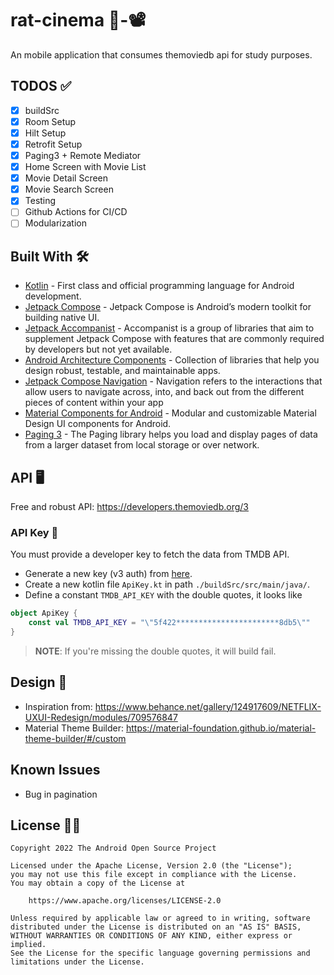 # rat-cinema 🐀-📽️
An mobile application that consumes themoviedb api for study purposes.

## TODOS ✅
- [x] buildSrc
- [x] Room Setup
- [x] Hilt Setup
- [x] Retrofit Setup  
- [x] Paging3 + Remote Mediator
- [x] Home Screen with Movie List
- [x] Movie Detail Screen
- [x] Movie Search Screen
- [x] Testing
- [ ] Github Actions for CI/CD
- [ ] Modularization

## Built With 🛠
- [Kotlin](https://kotlinlang.org/) - First class and official programming language for Android development.
- [Jetpack Compose](https://developer.android.com/jetpack/compose) - Jetpack Compose is Android’s modern toolkit for building native UI.
- [Jetpack Accompanist](https://google.github.io/accompanist/) - Accompanist is a group of libraries that aim to supplement Jetpack Compose with features that are commonly required by developers but not yet available.
- [Android Architecture Components](https://developer.android.com/topic/libraries/architecture) - Collection of libraries that help you design robust, testable, and maintainable apps.
- [Jetpack Compose Navigation](https://developer.android.com/jetpack/compose/navigation) - Navigation refers to the interactions that allow users to navigate across, into, and back out from the different pieces of content within your app
- [Material Components for Android](https://github.com/material-components/material-components-android) - Modular and customizable Material Design UI components for Android.
- [Paging 3](https://developer.android.com/topic/libraries/architecture/paging/v3-overview) - The Paging library helps you load and display pages of data from a larger dataset from local storage or over network.

## API 🖥️
Free and robust API: https://developers.themoviedb.org/3

### API Key 🔑
You must provide a developer key to fetch the data from TMDB API.
* Generate a new key (v3 auth) from [here](https://www.themoviedb.org/settings/api).
* Create a new kotlin file `ApiKey.kt` in path `./buildSrc/src/main/java/`.
* Define a constant `TMDB_API_KEY` with the double quotes, it looks like

```kotlin
object ApiKey {
    const val TMDB_API_KEY = "\"5f422***********************8db5\""
}
```

> **NOTE**: If you're missing the double quotes, it will build fail.

## Design 🎨
- Inspiration from: https://www.behance.net/gallery/124917609/NETFLIX-UXUI-Redesign/modules/709576847
- Material Theme Builder: https://material-foundation.github.io/material-theme-builder/#/custom

## Known Issues
- Bug in pagination

## License 👮‍♂️
```
Copyright 2022 The Android Open Source Project

Licensed under the Apache License, Version 2.0 (the "License");
you may not use this file except in compliance with the License.
You may obtain a copy of the License at

    https://www.apache.org/licenses/LICENSE-2.0

Unless required by applicable law or agreed to in writing, software
distributed under the License is distributed on an "AS IS" BASIS,
WITHOUT WARRANTIES OR CONDITIONS OF ANY KIND, either express or implied.
See the License for the specific language governing permissions and
limitations under the License.
```
